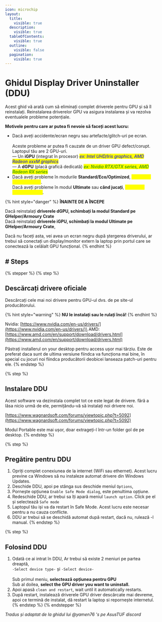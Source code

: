 ```yaml
---
icon: microchip
layout:
  title:
    visible: true
  description:
    visible: true
  tableOfContents:
    visible: true
  outline:
    visible: false
  pagination:
    visible: true
---
```


# Ghidul Display Driver Uninstaller (DDU)

Acest ghid vă arată cum să eliminați complet driverele pentru GPU și să îl reinstalați. Reinstalarea driverelor GPU va asigura instalarea și va rezolva eventualele probleme potențiale.

**Motivele pentru care ar putea fi nevoie să faceți acest lucru:**

* Dacă aveți accidente/ecran negru sau artefacte/glitch-uri pe ecran.\
  \
  Aceste probleme ar putea fi cauzate de un driver GPU defect/corupt. Laptopul tău are 2 GPU-uri.\
  — Un **iGPU** (integrat în procesor) _<mark style="color:blue;">ex: Intel UHD/Iris graphics, AMD Radeon xxxM graphics</mark>_\
  — A **dGPU** (placă grafică dedicată) _<mark style="color:green;">ex: Nvidia RTX/GTX series, AMD Radeon RX series</mark>_
* Dacă aveți probleme în modurile **Standard/Eco/Optimized**, <mark style="color:yellow;">reinstalați driverele iGPU</mark>.\
  Dacă aveți probleme în modul **Ultimate** sau **când jucați**, <mark style="color:yellow;">reinstalați driverele dGPU</mark>.

{% hint style="danger" %}
**ÎNAINTE DE A ÎNCEPE**

Dacă reinstalați **driverele dGPU, schimbați la modul Standard pe GHelper/Armoury Crate**\
Dacă reinstalați **driverele iGPU, schimbați la modul Ultimate pe GHelper/Armoury Crate**,

Dacă nu faceți asta, vei avea un ecran negru după ștergerea driverului, ar trebui să conectați un display/monitor extern la laptop prin portul care se conectează la celălalt GPU funcțional.
{% endhint %}

## # Steps

{% stepper %}
{% step %}
## Descărcați drivere oficiale

Descărcați cele mai noi drivere pentru GPU-ul dvs. de pe site-ul producătorului.

{% hint style="warning" %}
**NU le instalați sau le rulați încă!**
{% endhint %}

Nvidia: [https://www.nvidia.com/en-us/drivers/](https://www.nvidia.com/en-us/drivers/)\
AMD: [https://www.amd.com/en/support/download/drivers.html](https://www.amd.com/en/support/download/drivers.html)

Păstrați installerul on your desktop pentru access ușor mai târziu. Este de preferat daca sunt de ultima versiune fiindca va funcționa mai bine, în special cu jocuri noi fiindca producătorii deobicei lanseaza patch-uri pentru ele.
{% endstep %}

{% step %}
## Instalare DDU

Acest software va dezinstala complet tot ce este legat de drivere. fără a lăsa nicio urmă de ele, permițându-vă să instalați noi drivere noi.

[https://www.wagnardsoft.com/forums/viewtopic.php?t=5092](https://www.wagnardsoft.com/forums/viewtopic.php?t=5092)

Modul Portable este mai ușor, doar extrageți-l într-un folder gol de pe desktop.
{% endstep %}

{% step %}
## Pregătire pentru DDU

1. Opriți complet conexiunea de la internet (WiFi sau ethernet). Acest lucru previne ca Windows să nu instaleze automat drivere din Windows Updates.
2. Deschide DDU, apoi pe stânga sus deschide meniul `Options`,
3. Pornește opțiunea `Enable Safe Mode dialog`, este penultima opțiune.
4. Redeschide DDU, ar trebui sa îți apară meniul `launch option`. Click pe el și selectează `Safe mode`
5. Laptopul tău iși va da restart în Safe Mode. Acest lucru este necesar pentru a nu cauza conflicte.
6. DDU ar trebui să se deschidă automat după restart, dacă nu, rulează -l manual.
{% endstep %}

{% step %}
## Folosind DDU

1. Odată ce ai intrat în DDU, Ar trebui să existe 2 meniuri pe partea dreaptă,\
   `-Select device type-` și `-Select device-`\
   \
   Sub primul meniu, **selectează opțiunea pentru GPU**\
   Sub al doilea, **select the GPU driver you want to uninstall.**
2. Apoi apasă `clean and restart`, wait until it automatically restarts.
3. După restart, instalează driverele GPU driver descărcate mai devreme, apoi ce termină de instalat, dă restart la laptop si repornește internetul.
{% endstep %}
{% endstepper %}

_Tradus și adaptat de la ghidul lui @yamen76 's pe AsusTUF discord_
